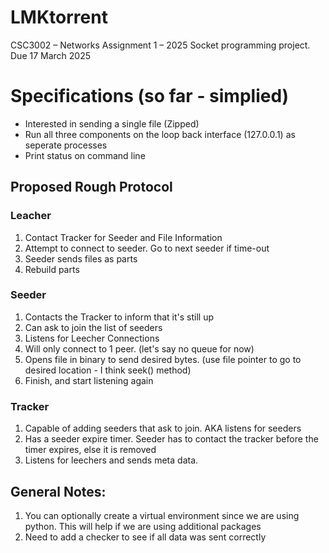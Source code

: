# LMKtorrent
CSC3002 – Networks Assignment 1 – 2025 Socket programming project. Due 17 March 2025

# Specifications (so far - simplied)
- Interested in sending a single file (Zipped)
- Run all three components on the loop back interface (127.0.0.1) as seperate processes
- Print status on command line

## Proposed Rough Protocol
### Leacher
1. Contact Tracker for Seeder and File Information
2. Attempt to connect to seeder. Go to next seeder if time-out
3. Seeder sends files as parts
4. Rebuild parts

### Seeder
1. Contacts the Tracker to inform that it's still up
2. Can ask to join the list of seeders
3. Listens for Leecher Connections
4. Will only connect to 1 peer. (let's say no queue for now)
5. Opens file in binary to send desired bytes. (use file pointer to go to desired location - I think seek() method)
6. Finish, and start listening again

### Tracker
1. Capable of adding seeders that ask to join. AKA listens for seeders
2. Has a seeder expire timer. Seeder has to contact the tracker before the timer expires, else it is removed
3. Listens for leechers and sends meta data.

## General Notes:
1. You can optionally create a virtual environment since we are using python. This will help if we are using additional packages 
2. Need to add a checker to see if all data was sent correctly
